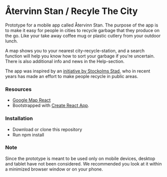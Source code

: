 # Återvinn Stan / Recyle The City

Prototype for a mobile app called Återvinn Stan. The purpose of the app is to make it easy for people in cities to recycle garbage that they produce on the go. Like your take away coffee mug or plastic cutlery from your outdoor lunch.

A map shows you to your nearest city-recycle-station, and a search function will help you know how to sort your garbage if you're uncertain. There is also additional info and news in the Help-section.

The app was inspired by an [initiative by Stockolms Stad](http://www.stockholm.se/ByggBo/Avfall-och-atervinning/kallsortering/), who in recent years has made an effort to make people recycle in public areas.


### Resources

* [Google Map React](https://github.com/google-map-react/google-map-react)
* Bootstrapped with [Create React App](https://github.com/facebookincubator/create-react-app).

### Installation

* Download or clone this repository
* Run npm install

### Note

Since the prototype is meant to be used only on mobile devices, desktop and tablet have not been considered. We recommended you look at it within a minimized browser window or on your phone.